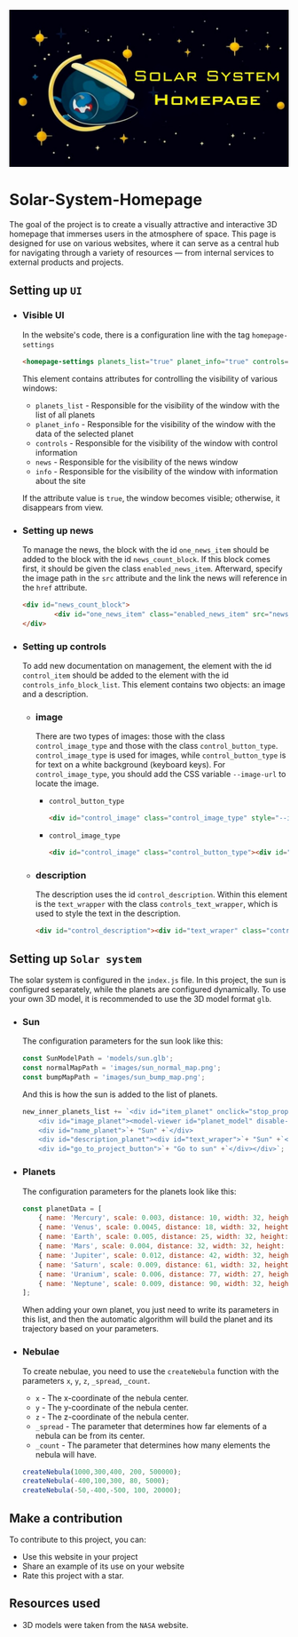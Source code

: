 <p align="center">
  <img src="project_image.jpg"/>
</p>

# Solar-System-Homepage
The goal of the project is to create a visually attractive and interactive 3D homepage that immerses users in the atmosphere of space. This page is designed for use on various websites, where it can serve as a central hub for navigating through a variety of resources — from internal services to external products and projects.

## Setting up `UI`

- ### Visible UI
    In the website's code, there is a configuration line with the tag `homepage-settings`
    ```html
    <homepage-settings planets_list="true" planet_info="true" controls="true" news="true" info="true"></homepage-settings>
    ```
    This element contains attributes for controlling the visibility of various windows:

    - `planets_list` - Responsible for the visibility of the window with the list of all planets
    - `planet_info` - Responsible for the visibility of the window with the data of the selected planet
    - `controls` - Responsible for the visibility of the window with control information
    - `news` - Responsible for the visibility of the news window
    - `info` - Responsible for the visibility of the window with information about the site

    If the attribute value is `true`, the window becomes visible; otherwise, it disappears from view.

- ### Setting up news
    To manage the news, the block with the id `one_news_item` should be added to the block with the id `news_count_block`. If this block comes first, it should be given the class `enabled_news_item`. Afterward, specify the image path in the `src` attribute and the link the news will reference in the `href` attribute.

    ```html
    <div id="news_count_block">
            <div id="one_news_item" class="enabled_news_item" src="news_images/created_update png" href="#"></div>
    </div>
    ```

- ### Setting up controls
    To add new documentation on management, the element with the id `control_item` should be added to the element with the id `controls_info_block_list`. This element contains two objects: an image and a description.
    - ### image
        There are two types of images: those with the class `control_image_type` and those with the class `control_button_type`. `control_image_type` is used for images, while `control_button_type` is for text on a white background (keyboard keys). For `control_image_type`, you should add the CSS variable `--image-url` to locate the image.

        - `control_button_type`

            ```html
            <div id="control_image" class="control_image_type" style="--image-url: url('controls_images/right_click.png')"></div>
            ```
        - `control_image_type`
            ```html
            <div id="control_image" class="control_button_type"><div id="controls_button_text_wrapper">Q</div></div>
            ```
    - ### description
        The description uses the id `control_description`. Within this element is the `text_wrapper` with the class `controls_text_wrapper`, which is used to style the text in the description.
        ```html
        <div id="control_description"><div id="text_wraper" class="controls_text_wrapper">The Q key is used to select the previous news item on the news tab.</div></div>
        ```
## Setting up `Solar system`
The solar system is configured in the `index.js` file. In this project, the sun is configured separately, while the planets are configured dynamically. To use your own 3D model, it is recommended to use the 3D model format `glb`.

- ### Sun
    The configuration parameters for the sun look like this:
    ```js
    const SunModelPath = 'models/sun.glb';
    const normalMapPath = 'images/sun_normal_map.png';
    const bumpMapPath = 'images/sun_bump_map.png';
     ```
    
    And this is how the sun is added to the list of planets.
    ```js
    new_inner_planets_list += `<div id="item_planet" onclick="stop_prop(event)">
        <div id="image_planet"><model-viewer id="planet_model" disable-pan oncontextmenu="return false;" disable-zoom src="`+ SunModelPath +`" ar ar-modes="webxr scene-viewer quick-look" camera-controls shadow-intensity="0"></model-viewer></div>
        <div id="name_planet">`+ "Sun" +`</div>
        <div id="description_planet"><div id="text_wraper">`+ "Sun" +`</div></div>
        <div id="go_to_project_button">`+ "Go to sun" +`</div></div>`;
    ```

- ### Planets
    The configuration parameters for the planets look like this:
    ```js
    const planetData = [
        { name: 'Mercury', scale: 0.003, distance: 10, width: 32, height: 32, speed: 0.0010, model: "models/mercury.glb", three_name: "Cube008", description:"test", go_text:"go"},
        { name: 'Venus', scale: 0.0045, distance: 18, width: 32, height: 32, speed: 0.0009, model: "models/venus.glb", three_name: "cylindrically_mapped_sphereMesh", description:"test", go_text:"go"},
        { name: 'Earth', scale: 0.005, distance: 25, width: 32, height: 32, speed: 0.0008, model: "models/earth.glb", three_name: "Cube001", description:"test", go_text:"go"},
        { name: 'Mars', scale: 0.004, distance: 32, width: 32, height: 32, speed: 0.0007, model: "models/mars.glb", three_name: "mars", description:"test", go_text:"go"},
        { name: 'Jupiter', scale: 0.012, distance: 42, width: 32, height: 32, speed: 0.0006, model: "models/jupiter.glb", three_name: "cubemap", description:"test", go_text:"go"},
        { name: 'Saturn', scale: 0.009, distance: 61, width: 32, height: 32, speed: 0.0005, model: "models/saturn.glb", three_name: "Saturn001", description:"test", go_text:"go"},
        { name: 'Uranium', scale: 0.006, distance: 77, width: 27, height: 32, speed: 0.0004, model: "models/uranus.glb", three_name: "Uranus", description:"test", go_text:"go"},
        { name: 'Neptune', scale: 0.009, distance: 90, width: 32, height: 32, speed: 0.0003, model: "models/neptune.glb", three_name: "Neptune", description:"test", go_text:"go"}
    ];
    ```
    When adding your own planet, you just need to write its parameters in this list, and then the automatic algorithm will build the planet and its trajectory based on your parameters.

- ### Nebulae
    To create nebulae, you need to use the `createNebula` function with the parameters `x`, `y`, `z`, `_spread`, `_count`.

    - `x` - The x-coordinate of the nebula center.
    - `y` - The y-coordinate of the nebula center.
    - `z` - The z-coordinate of the nebula center.
    - `_spread` - The parameter that determines how far elements of a nebula can be from its center.
    - `_count` - The parameter that determines how many elements the nebula will have.

    ```js
    createNebula(1000,300,400, 200, 500000);
    createNebula(-400,100,300, 80, 5000);
    createNebula(-50,-400,-500, 100, 20000);
    ```

## Make a contribution
To contribute to this project, you can:

-  Use this website in your project
-  Share an example of its use on your website
-  Rate this project with a star.

## Resources used

- 3D models were taken from the `NASA` website.

